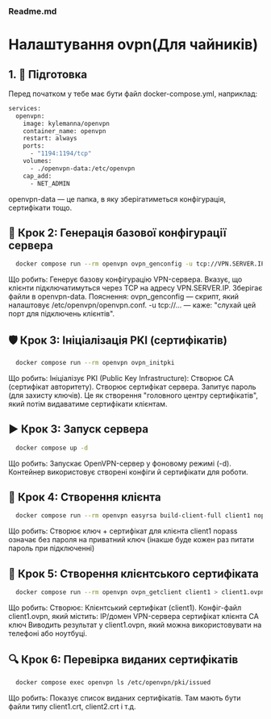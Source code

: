 ### Readme.md
# Налаштування ovpn(Для чайників)

## 1. 📁 Підготовка
Перед початком у тебе має бути файл docker-compose.yml, наприклад:
```bash
services:
  openvpn:
    image: kylemanna/openvpn
    container_name: openvpn
    restart: always
    ports:
      - "1194:1194/tcp"
    volumes:
      - ./openvpn-data:/etc/openvpn
    cap_add:
      - NET_ADMIN
```
openvpn-data — це папка, в яку зберігатиметься конфігурація, сертифікати тощо.

## 🔧 Крок 2: Генерація базової конфігурації сервера
```bash
  docker compose run --rm openvpn ovpn_genconfig -u tcp://VPN.SERVER.IP
```
Що робить:
Генерує базову конфігурацію VPN-сервера.
Вказує, що клієнти підключатимуться через TCP на адресу VPN.SERVER.IP.
Зберігає файли в openvpn-data.
Пояснення:
ovpn_genconfig — скрипт, який налаштовує /etc/openvpn/openvpn.conf.
-u tcp://... — каже: "слухай цей порт для підключень клієнтів".

## 🛡️ Крок 3: Ініціалізація PKI (сертифікатів)
```bash
  docker compose run --rm openvpn ovpn_initpki
```
Що робить:
Ініціалізує PKI (Public Key Infrastructure):
Створює CA (сертифікат авторитету).
Створює сертифікат сервера.
Запитує пароль (для захисту ключів).
Це як створення "головного центру сертифікатів", який потім видаватиме сертифікати клієнтам.

## ▶️ Крок 3: Запуск сервера
```bash
  docker compose up -d  
```
Що робить:
Запускає OpenVPN-сервер у фоновому режимі (-d).
Контейнер використовує створені конфіги й сертифікати для роботи.

## 👤 Крок 4: Створення клієнта
```bash
  docker compose run --rm openvpn easyrsa build-client-full client1 nopass
```
Що робить:
Створює ключ + сертифікат для клієнта client1
nopass означає без пароля на приватний ключ (інакше буде кожен раз питати пароль при підключенні)

## 👤 Крок 5: Створення клієнтського сертифіката
```bash
  docker compose run --rm openvpn ovpn_getclient client1 > client1.ovpn
```
Що робить:
Створює:
Клієнтський сертифікат (client1).
Конфіг-файл client1.ovpn, який містить:
IP/домен VPN-сервера
сертифікат клієнта
CA
ключ
Виводить результат у client1.ovpn, який можна використовувати на телефоні або ноутбуці.

##  🔍 Крок 6: Перевірка виданих сертифікатів
```bash
  docker compose exec openvpn ls /etc/openvpn/pki/issued
```
Що робить:
Показує список виданих сертифікатів.
Там мають бути файли типу client1.crt, client2.crt і т.д.
